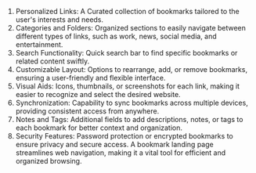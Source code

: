 1. Personalized Links: 
A Curated collection of bookmarks tailored to the user's interests and needs.
2. Categories and Folders: 
Organized sections to easily navigate between different types of links, such as work, news, social media, and entertainment.
3. Search Functionality: 
Quick search bar to find specific bookmarks or related content swiftly.
4. Customizable Layout: 
Options to rearrange, add, or remove bookmarks, ensuring a user-friendly and flexible interface.
5. Visual Aids: 
Icons, thumbnails, or screenshots for each link, making it easier to recognize and select the desired website.
6. Synchronization: Capability to sync bookmarks across multiple devices, providing consistent access from anywhere.
7. Notes and Tags: 
Additional fields to add descriptions, notes, or tags to each bookmark for better context and organization.
8. Security Features: 
Password protection or encrypted bookmarks to ensure privacy and secure access.
A bookmark landing page streamlines web navigation, making it a vital tool for efficient and organized browsing.
